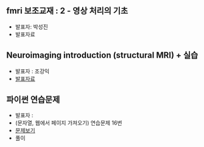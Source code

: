 ## fmri 보조교재 : 2 - 영상 처리의 기초
- 발표자: 박성진
- 발표자료

## Neuroimaging introduction (structural MRI) + 실습
- 발표자 : 조강익
- [발표자료](http://nbviewer.ipython.org/format/slides/github/biospin/neuropy/blob/gh-pages/doc/part2/study02/smri/Structural_MRI_introduction.ipynb#/)

## 파이썬 연습문제
- 발표자 :
- (문자열, 웹에서 페이지 가져오기) 연습문제 16번
- [문제보기](http://nbviewer.ipython.org/github/biospin/neuropy/blob/gh-pages/doc/part2/python_prob/python_basic_exercise.ipynb#문자열-웹에서-페이지-가져오기_연습문제-16번_175p)
- 풀이

